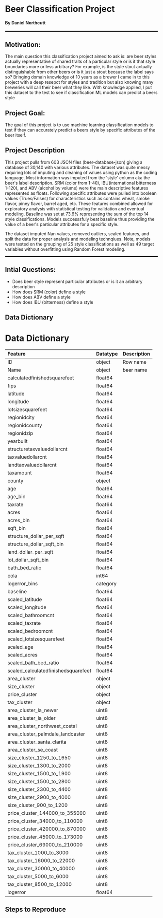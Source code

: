 # Beer Classification Project 
#### By Daniel Northcutt

<hr style="border:1px solid black"> </hr>

## Motivation: 

The main question this classification project aimed to ask is: are beer styles actually representative of shared traits of a particular style or is it that style boundaries more or less arbitrary?  For example, is the style stout actually distinguishable from other beers or is it just a stout because the label says so?  Bringing domain knowledge of 10 years as a brewer I came in to this project with a deep resepct for styles and tradition but also knowing many breweries will call their beer what they like.  With knowledge applied, I put this dataset to the test to see if classification ML models can predict a beers style


## Project Goal:
The goal of this project is to use machine learning classification models to test if they can accurately predict a beers style by specific attributes of the beer itself.  


## Project Description
This project pulls from 603 JSON files (beer-database-json) giving a database of 30,140 with various attributes.  The dataset was quite messy requiring lots of imputing and cleaning of values using python as the coding language. Most information was imputed from the 'style' column aka the beer's label description.  SRM (color from 1-40), IBU(international bitterness 1-120), and ABV (alcohol by volume) were the main descriptive features represented as floats.  Following specific attributes were pulled into boolean values (Trues/Falses) for characteristics such as contains wheat, smoke flavor, piney flavor, barrel aged, etc.  These features combined allowed for exploratory analysis with statistical testing for validation and eventual modeling.  Baseline was set at 73.6% representing the sum of the top 14 style classifications.  Models successsfuly beat baseline thus providing the value of a beer's particular attributes for a specific style.

The dataset imputed Nan values, removed outliers, scaled features, and split the data for proper analysis and modeling technqiues.
Note, models were tested on the grouping of 25 style classifications as well as 49 target variables without overfitting using Random Forest modeling. 

<hr style="border:1px solid black"> </hr>

## Intial Questions:
  - Does beer style represent particular attributes or is it an arbitrary description
  - How does SRM (color) define a style
  - How does ABV define a style
  - How does IBU (bitterness) define a style


## Data Dictionary

# Data Dictionary
| Feature                    | Datatype               | Description                                                           |
|:---------------------------|:-----------------------|:----------------------------------------------------------------------|
ID                           |          object  | Row name
Name                         |          object        | beer name
calculatedfinishedsquarefeet |          float64
fips                         |          float64
latitude                     |          float64
longitude                    |          float64
lotsizesquarefeet            |          float64
regionidcity                 |          float64
regionidcounty               |           float64
regionidzip                  |           float64
yearbuilt                    |           float64
structuretaxvaluedollarcnt   |           float64
taxvaluedollarcnt            |           float64
landtaxvaluedollarcnt        |           float64
taxamount                    |           float64
county                       |            object
age                          |           float64
age_bin                      |           float64
taxrate                      |           float64
acres                        |           float64
acres_bin                    |           float64
sqft_bin                     |           float64
structure_dollar_per_sqft    |           float64
structure_dollar_sqft_bin    |           float64
land_dollar_per_sqft         |           float64
lot_dollar_sqft_bin          |           float64
bath_bed_ratio               |           float64
cola                         |             int64
logerror_bins                |          category
baseline                     |           float64
scaled_latitude              |           float64
scaled_longitude             |           float64
scaled_bathroomcnt           |           float64
scaled_taxrate               |           float64
scaled_bedroomcnt            |           float64
scaled_lotsizesquarefeet     |           float64
scaled_age                   |           float64
scaled_acres                 |           float64
scaled_bath_bed_ratio        |           float64
scaled_calculatedfinishedsquarefeet|     float64
area_cluster                 |            object
size_cluster                 |            object
price_cluster                |            object
tax_cluster                  |            object
area_cluster_la_newer        |             uint8
area_cluster_la_older        |             uint8
area_cluster_northwest_costal|             uint8
area_cluster_palmdale_landcaster |         uint8
area_cluster_santa_clarita   |             uint8
area_cluster_se_coast        |             uint8
size_cluster_1250_to_1650    |             uint8
size_cluster_1300_to_2000    |             uint8
size_cluster_1500_to_1900    |             uint8
size_cluster_1500_to_2800    |             uint8
size_cluster_2300_to_4400    |             uint8
size_cluster_2900_to_4000    |             uint8
size_cluster_900_to_1200     |             uint8
price_cluster_144000_to_355000|            uint8
price_cluster_34000_to_110000 |            uint8
price_cluster_420000_to_870000|            uint8
price_cluster_45000_to_173000 |            uint8
price_cluster_69000_to_210000 |            uint8
tax_cluster_1000_to_3000      |            uint8
tax_cluster_16000_to_22000    |            uint8
tax_cluster_30000_to_40000    |            uint8
tax_cluster_5000_to_6000      |            uint8
tax_cluster_8500_to_12000     |            uint8
logerror                      |          float64




## Steps to Reproduce 
